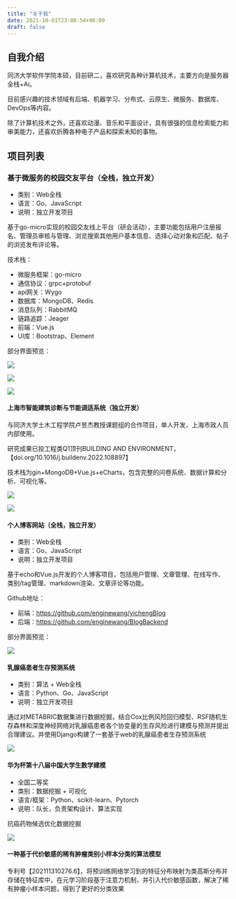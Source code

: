 ```yaml
---
title: "关于我"
date: 2021-10-01T23:08:54+08:00
draft: false
---
```



<!-- ## 为什么要建立一个博客站点？

在平常的学习生活中，我总想找个地方记录一些技术笔记和生活的感悟，希望能够分享出去，也许能对一些人有所帮助，开一个博客网站无疑是一个不错的选择。

## 博客建立历程

说来也蛮折腾的，一开始选择的是省事的Hexo+GitHub Page，后来嫌静态网页没有可玩性，用Django搭了一个站点，之后采用Go+Vue重构了网站，有非常完整的功能且已开源，但后期折腾markdown渲染、页面样式等各种繁琐的问题非常痛苦:face_with_thermometer: 最终还是回到了静态网页，目前采用简单方便的Hugo，折腾一圈又回到最初的起点。 -->

## 自我介绍

同济大学软件学院本硕，目前研二，喜欢研究各种计算机技术，主要方向是服务器全栈+Ai。

目前感兴趣的技术领域有后端、机器学习、分布式、云原生、微服务、数据库、DevOps等内容。

除了计算机技术之外，还喜欢动漫、音乐和平面设计，具有很强的信息检索能力和审美能力，还喜欢折腾各种电子产品和探索未知的事物。

## 项目列表

### 基于微服务的校园交友平台（全栈，独立开发）

- 类别：Web全栈
- 语言：Go、JavaScript
- 说明：独立开发项目

基于go-micro实现的校园交友线上平台（研会活动），主要功能包括用户注册报名、管理员审核与管理、浏览搜索其他用户基本信息、选择心动对象和匹配、帖子的浏览发布评论等。

技术栈：
- 微服务框架：go-micro
- 通信协议：grpc+protobuf
- api网关：Wygo
- 数据库：MongoDB、Redis
- 消息队列：RabbitMQ
- 链路追踪：Jeager
- 前端：Vue.js
- UI库：Bootstrap、Element

部分界面预览：

![](https://s2.loli.net/2023/02/02/xJYCoa1cduLzpiD.png)

![](https://s2.loli.net/2023/02/02/CfE3brg57LKWdpQ.png)

![](https://s2.loli.net/2023/02/02/d5Hw2CUjA1ISJsg.png)

#### 上海市智能建筑诊断与节能调适系统（独立开发）

与同济大学土木工程学院卢昱杰教授课题组的合作项目，单人开发，上海市政人员内部使用。

研究成果已投工程类Q1顶刊BUILDING AND ENVIRONMENT，【doi.org/10.1016/j.buildenv.2022.108897】

技术栈为gin+MongoDB+Vue.js+eCharts，包含完整的问卷系统、数据计算和分析、可视化等。

![](https://wyc-1257430317.cos.ap-shanghai.myqcloud.com/%E7%BB%BF%E8%89%B2%E5%BB%BA%E7%AD%91%E7%B3%BB%E7%BB%9F-1.png)

![](https://wyc-1257430317.cos.ap-shanghai.myqcloud.com/2.png)


#### 个人博客网站（全栈，独立开发）

- 类别：Web全栈
- 语言：Go、JavaScript
- 说明：独立开发项目

基于echo和Vue.js开发的个人博客项目，包括用户管理、文章管理、在线写作、类别/tag管理、markdown渲染、文章评论等功能。

Github地址：
- 前端：https://github.com/enginewang/yichengBlog
- 后端：https://github.com/enginewang/BlogBackend

部分界面预览：

![](https://wyc-1257430317.cos.ap-shanghai.myqcloud.com/yichengBlog-1.png)

#### 乳腺癌患者生存预测系统

- 类别：算法 + Web全栈
- 语言：Python、Go、JavaScript
- 说明：独立开发项目


通过对METABRIC数据集进行数据挖掘，结合Cox比例风险回归模型、RSF随机生存森林和深度神经网络对乳腺癌患者各个协变量的生存风险进行建模与预测并提出合理建议。并使用Django构建了一套基于web的乳腺癌患者生存预测系统


![](https://wyc-1257430317.cos.ap-shanghai.myqcloud.com/%E4%B9%B3%E8%85%BA%E7%99%8C%E7%94%9F%E5%AD%98%E5%88%86%E6%9E%90-1.png)


#### 华为杯第十八届中国大学生数学建模

- 全国二等奖
- 类别：数据挖掘 + 可视化
- 语言/框架：Python、scikit-learn、Pytorch
- 说明：队长，负责架构设计、算法实现

抗癌药物候选优化数据挖掘

![](https://wyc-1257430317.cos.ap-shanghai.myqcloud.com/1.png)

#### 一种基于代价敏感的稀有肿瘤类别小样本分类的算法模型

专利号【202111310276.6】，将预训练网络学习到的特征分布映射为类高斯分布并存储在特征库中，在元学习阶段基于注意力机制，并引入代价敏感函数，解决了稀有肿瘤小样本问题，得到了更好的分类效果



